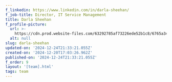 ```yaml
---
f_linkedin: https://www.linkedin.com/in/darla-sheehan/
f_job-title: Director, IT Service Management
title: Darla Sheehan
f_profile-picture:
  url: >-
    https://cdn.prod.website-files.com/63292785af73226ede52b1c8/6765a34cd92d58d54c96743a_fbedfbfd418c9c903d2f381bd1635b13.avif
  alt: null
slug: darla-sheehan
updated-on: '2024-12-24T21:33:21.055Z'
created-on: '2024-12-20T17:03:26.962Z'
published-on: '2024-12-24T21:33:21.055Z'
f_order: 9
layout: '[team].html'
tags: team
---
```



